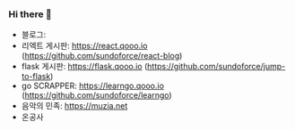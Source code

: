 ### Hi there 👋
- 블로그: 
- 리엑트 게시판: https://react.qooo.io (https://github.com/sundoforce/react-blog)
- flask 게시판: https://flask.qooo.io (https://github.com/sundoforce/jump-to-flask)
- go SCRAPPER: https://learngo.qooo.io (https://github.com/sundoforce/learngo)
- 음악의 민족: https://muzia.net
- 온공사
<!--
**sundoforce/sundoforce** is a ✨ _special_ ✨ repository because its `README.md` (this file) appears on your GitHub profile.

## ☕ 마음에 드셨나요?

<a href="https://www.buymeacoffee.com/sundo" target="_blank"><img src="https://www.buymeacoffee.com/assets/img/custom_images/purple_img.png" alt="Buy Me A Coffee" style="height: auto !important;width: auto !important;" ></a>

Here are some ideas to get you started:

- 🔭 I’m currently working on ...
- 🌱 I’m currently learning ...
- 👯 I’m looking to collaborate on ...
- 🤔 I’m looking for help with ...
- 💬 Ask me about ...
- 📫 How to reach me: ...
- 😄 Pronouns: ...
- ⚡ Fun fact: ...
-->

 
